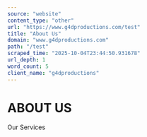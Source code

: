 ```yaml
---
source: "website"
content_type: "other"
url: "https://www.g4dproductions.com/test"
title: "About Us"
domain: "www.g4dproductions.com"
path: "/test"
scraped_time: "2025-10-04T23:44:50.931678"
url_depth: 1
word_count: 5
client_name: "g4dproductions"
---
```


# ABOUT US

Our Services